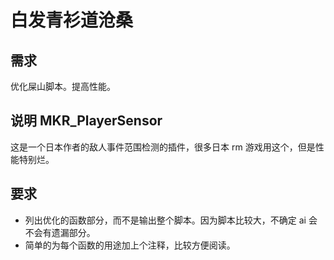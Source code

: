 # 白发青衫道沧桑

## 需求

优化屎山脚本。提高性能。

## 说明 MKR_PlayerSensor

这是一个日本作者的敌人事件范围检测的插件，很多日本 rm 游戏用这个，但是性能特别烂。

## 要求

- 列出优化的函数部分，而不是输出整个脚本。因为脚本比较大，不确定 ai 会不会有遗漏部分。
- 简单的为每个函数的用途加上个注释，比较方便阅读。
